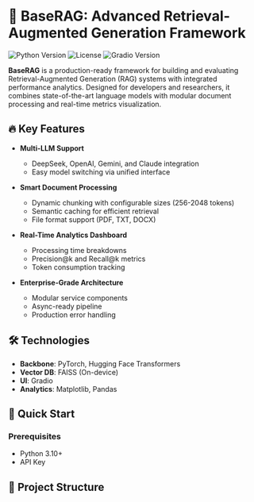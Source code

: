 # 🚀 BaseRAG: Advanced Retrieval-Augmented Generation Framework

![Python Version](https://img.shields.io/badge/python-3.10%2B-blue)
![License](https://img.shields.io/badge/license-MIT-green)
![Gradio Version](https://img.shields.io/badge/gradio-3.0%2B-orange)

**BaseRAG** is a production-ready framework for building and evaluating Retrieval-Augmented Generation (RAG) systems with integrated performance analytics. Designed for developers and researchers, it combines state-of-the-art language models with modular document processing and real-time metrics visualization.



## 🔥 Key Features

- **Multi-LLM Support**
  - DeepSeek, OpenAI, Gemini, and Claude integration
  - Easy model switching via unified interface

- **Smart Document Processing**
  - Dynamic chunking with configurable sizes (256-2048 tokens)
  - Semantic caching for efficient retrieval
  - File format support (PDF, TXT, DOCX)

- **Real-Time Analytics Dashboard**
  - Processing time breakdowns
  - Precision@k and Recall@k metrics
  - Token consumption tracking

- **Enterprise-Grade Architecture**
  - Modular service components
  - Async-ready pipeline
  - Production error handling

## 🛠️ Technologies

- **Backbone**: PyTorch, Hugging Face Transformers
- **Vector DB**: FAISS (On-device)
- **UI**: Gradio
- **Analytics**: Matplotlib, Pandas

## 🚀 Quick Start

### Prerequisites
- Python 3.10+
-  API Key

## 🧩 Project Structure

